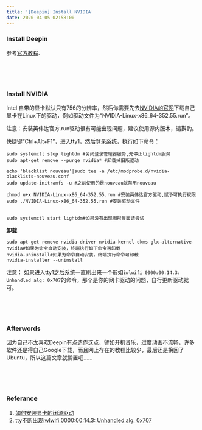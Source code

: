 ```yaml
---
title: '[Deepin] Install NVIDIA' 
date: 2020-04-05 02:58:00
---
```


### Install Deepin 

参考[官方教程](https://bbs.deepin.org/forum.php?mod=viewthread&tid=135870).

</br>

</br>

</br>

### Install NVIDIA

Intel 自带的显卡默认只有756的分辨率，然后你需要先去[NVIDIA的官网](https://www.nvidia.cn/geforce/)下载自己显卡在Linux下的驱动，例如驱动文件为“NVIDIA-Linux-x86_64-352.55.run”。

注意：安装英伟达官方.run驱动很有可能出现问题，建议使用源内版本，请斟酌。

快捷键“Ctrl+Alt+F1”，进入tty1，然后登录系统，执行如下命令：

```shell
sudo systemctl stop lightdm #关闭登录管理器服务,先停止lightdm服务
sudo apt-get remove --purge nvidia* #卸载掉旧版驱动

echo 'blacklist nouveau'|sudo tee -a /etc/modprobe.d/nvidia-blacklists-nouveau.conf
sudo update-initramfs -u #之前使用的是nouveau就禁用nouveau

chmod u+x NVIDIA-Linux-x86_64-352.55.run #安装英伟达官方驱动,赋予可执行权限
sudo ./NVIDIA-Linux-x86_64-352.55.run #安装驱动文件

 	
sudo systemctl start lightdm#如果没有出现图形界面请尝试
```

**卸载**

```shell
sudo apt-get remove nvidia-driver nvidia-kernel-dkms glx-alternative-nvidia#如果为命令自动安装，终端执行如下命令可卸载
nvidia-uninstall#如果为命令自动安装，终端执行命令可卸载
nvidia-installer --uninstall
```

注意： 如果进入tty1之后系统一直刷出来一个形如`iwlwifi 0000:00:14.3: Unhandled alg: 0x707`的命令，那个是你的网卡驱动的问题，自行更新驱动就可。

</br>

</br>

</br>

### Afterwords

因为自己不太喜欢Deepin有点造作这点，譬如开机音乐，过度动画不流畅，许多软件还是得自己Google下载，而且网上存在的教程比较少，最后还是换回了Ubuntu，所以这篇文章就搁置吧……

</br>

</br>

</br>

### Referance

1. [如何安装显卡的闭源驱动](https://www.deepin.org/docs/deepintoeveryone/%E7%A1%AC%E4%BB%B6%E4%B8%8E%E9%A9%B1%E5%8A%A8/%E5%A6%82%E4%BD%95%E5%AE%89%E8%A3%85%E6%98%BE%E5%8D%A1%E7%9A%84%E9%97%AD%E6%BA%90%E9%A9%B1%E5%8A%A8/)
2. [tty不断出现iwlwifi 0000:00:14.3: Unhandled alg: 0x707](https://bbs.deepin.org/forum.php?mod=viewthread&tid=180531)        